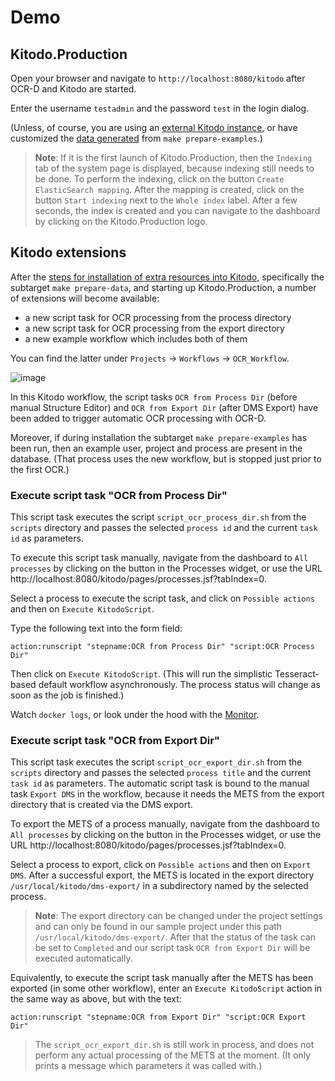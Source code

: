# Demo

## Kitodo.Production

Open your browser and navigate to `http://localhost:8080/kitodo` after OCR-D and Kitodo are started.

Enter the username `testadmin` and the password `test` in the login dialog.

(Unless, of course, you are using an [external Kitodo instance](#with-kitodo-production),
or have customized the [data generated](#prepare-keys-and-kitodo-extensions)
from `make prepare-examples`.)

> **Note**:
> If it is the first launch of Kitodo.Production,
> then the `Indexing` tab of the system page is displayed,
> because indexing still needs to be done.
> To perform the indexing, click on the button `Create ElasticSearch mapping`.
> After the mapping is created, click on the button `Start indexing` next to
> the `Whole index` label. After a few seconds, the index is created and you
> can navigate to the dashboard by clicking on the Kitodo.Production logo.

## Kitodo extensions

After the [steps for installation of extra resources into Kitodo](#prepare-keys-and-examples),
specifically the subtarget `make prepare-data`, and starting up Kitodo.Production,
a number of extensions will become available:

- a new script task for OCR processing from the process directory
- a new script task for OCR processing from the export directory
- a new example workflow which includes both of them

You can find the latter under `Projects` -> `Workflows` -> `OCR_Workflow`.

![image](https://user-images.githubusercontent.com/3832618/196455027-db85f67c-b4b3-4db8-a43a-eac998281a1f.png)

In this Kitodo workflow, the script tasks `OCR from Process Dir` (before manual Structure Editor)
and `OCR from Export Dir` (after DMS Export) have been added to trigger automatic OCR processing with OCR-D.

Moreover, if during installation the subtarget `make prepare-examples` has been run, then
an example user, project and process are present in the database. (That process uses the new workflow,
but is stopped just prior to the first OCR.)

### Execute script task "OCR from Process Dir"

This script task executes the script `script_ocr_process_dir.sh` from the `scripts` directory
and passes the selected `process id` and the current `task id` as parameters.

To execute this script task manually, navigate from the dashboard to `All processes` by clicking
on the button in the Processes widget, or use the URL http://localhost:8080/kitodo/pages/processes.jsf?tabIndex=0.

Select a process to execute the script task, and click on `Possible actions` and then on `Execute KitodoScript`.

Type the following text into the form field:

```
action:runscript "stepname:OCR from Process Dir" "script:OCR Process Dir"
```

Then click on `Execute KitodoScript`.
(This will run the simplistic Tesseract-based default workflow
asynchronously. The process status will change as soon as the job
is finished.)

Watch `docker logs`, or look under the hood with the [Monitor](#monitor).

### Execute script task "OCR from Export Dir"

This script task executes the script `script_ocr_export_dir.sh` from the `scripts` directory and passes the selected `process title` and the current `task id` as parameters.
The automatic script task is bound to the manual task `Export DMS` in the workflow, because it needs the METS from the export directory that is created via the DMS export.

To export the METS of a process manually, navigate from the dashboard to `All processes` by clicking on the button in the Processes widget, or use the URL http://localhost:8080/kitodo/pages/processes.jsf?tabIndex=0.


Select a process to export, click on `Possible actions` and then on `Export DMS`. After a successful export,
the METS is located in the export directory `/usr/local/kitodo/dms-export/` in a subdirectory named by
the selected process.

> **Note**: The export directory can be changed under the project settings and can only be found in our sample project under this path `/usr/local/kitodo/dms-export/`.
After that the status of the task can be set to `Completed` and our script task `OCR from Export Dir` will be executed automatically.

Equivalently, to execute the script task manually after the METS has been exported (in some other workflow),
enter an `Execute KitodoScript` action in the same way as above, but with the text:

```
action:runscript "stepname:OCR from Export Dir" "script:OCR Export Dir"
```

> The `script_ocr_export_dir.sh` is still work in process, and does not perform any actual processing of the METS at the moment. (It only prints a message which parameters it was called with.)
